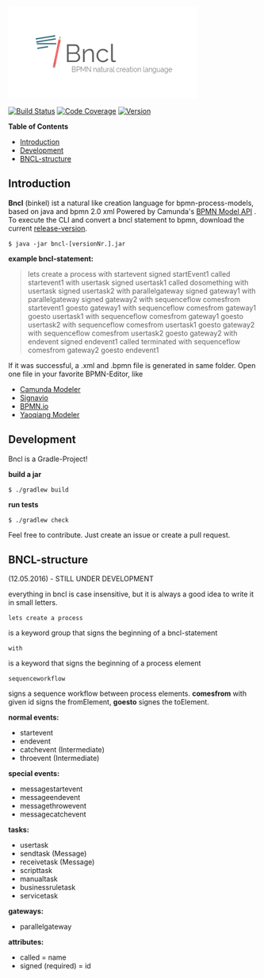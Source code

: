 ![alt text](logo.png)

[![Build Status](https://travis-ci.org/pinussilvestrus/bncl.svg?branch=master)](https://travis-ci.org/pinussilvestrus/bncl) [![Code Coverage](https://img.shields.io/codecov/c/github/pinussilvestrus/bncl/master.svg)](https://codecov.io/github/pinussilvestrus/bncl?branch=master) [![Version](https://img.shields.io/github/release/pinussilvestrus/bncl.svg)](https://github.com/pinussilvestrus/bncl/releases)

**Table of Contents**

- [Introduction](#introduction)
- [Development](#development)
- [BNCL-structure](#bncl-structure)

## Introduction

**Bncl** (binkel) ist a natural like creation language for bpmn-process-models, based on java and bpmn 2.0 xml
Powered by Camunda's [BPMN Model API](https://github.com/camunda/camunda-bpmn-model) .
To execute the CLI and convert a bncl statement to bpmn, download the current [release-version](https://github.com/pinussilvestrus/bncl/releases).

```shell
$ java -jar bncl-[versionNr.].jar
```

**example bncl-statement:**

> lets create a process with startevent signed startEvent1 called startevent1 with usertask signed usertask1 called dosomething with usertask signed usertask2 with parallelgateway signed gateway1 with parallelgateway signed gateway2 with sequenceflow comesfrom startevent1 goesto gateway1 with sequenceflow comesfrom gateway1 goesto usertask1 with sequenceflow comesfrom gateway1 goesto usertask2 with sequenceflow comesfrom usertask1 goesto gateway2 with sequenceflow comesfrom usertask2 goesto gateway2 with endevent signed endevent1 called terminated with sequenceflow comesfrom gateway2 goesto endevent1


If it was successful, a .xml and .bpmn file is generated in same folder. Open one file in your favorite BPMN-Editor, like
 - [Camunda Modeler](https://camunda.org/bpmn/tool/)
 - [Signavio](http://www.signavio.com/)
 - [BPMN.io](https://bpmn.io/)
 - [Yaoqiang Modeler](https://sourceforge.net/projects/bpmn/)

## Development

Bncl is a Gradle-Project!

**build a jar**
```shell
$ ./gradlew build
```

**run tests**
```shell
$ ./gradlew check
```

Feel free to contribute. Just create an issue or create a pull request.


## BNCL-structure

(12.05.2016) - STILL UNDER DEVELOPMENT

everything in bncl is case insensitive, but it is always a good idea to write it in small letters.

    lets create a process

  is a keyword group that signs the beginning of a bncl-statement

	with

is a keyword that signs the beginning of a process element

    sequenceworkflow

signs a sequence workflow between process elements. **comesfrom** with given id signs the fromElement, **goesto** signes the toElement.

**normal events:**
 - startevent
 - endevent
 - catchevent (Intermediate)
 - throevent (Intermediate)

**special events:**
 - messagestartevent
 - messageendevent
 - messagethrowevent
 - messagecatchevent

**tasks:**
 - usertask
 - sendtask (Message)
 - receivetask (Message)
 - scripttask
 - manualtask
 - businessruletask
 - servicetask

**gateways:**
 - parallelgateway

**attributes:**
 - called = name
 - signed (required) = id
